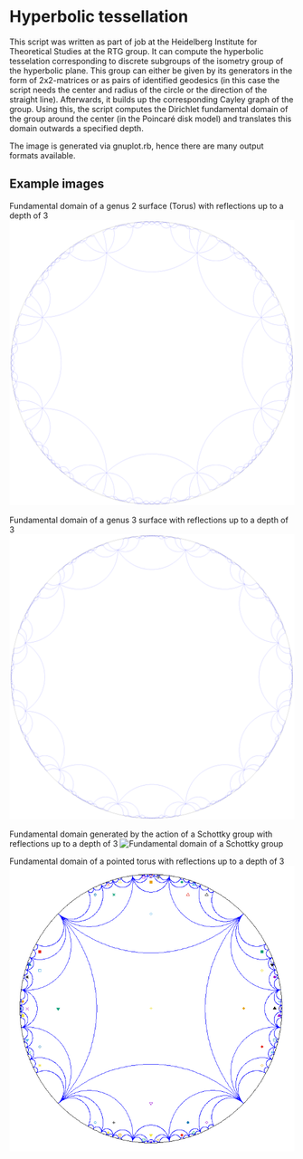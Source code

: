 Hyperbolic tessellation
=======================

This script was written as part of job at the Heidelberg Institute for Theoretical Studies at the RTG group. It can compute the hyperbolic tesselation corresponding to discrete subgroups of the isometry group of the hyperbolic plane. This group can either be given by its generators in the form of 2x2-matrices or as pairs of identified geodesics (in this case the script needs the center and radius of the circle or the direction of the straight line). Afterwards, it builds up the corresponding Cayley graph of the group. Using this, the script computes the Dirichlet fundamental domain of the group around the center (in the Poincaré disk model) and translates this domain outwards a specified depth.

The image is generated via gnuplot.rb, hence there are many output formats available.


Example images
-----------------

Fundamental domain of a genus 2 surface (Torus) with reflections up to a depth of 3
![Fundamental domain of a genus 2 surface](./genus_2_depth_3.png "Genus 2")

Fundamental domain of a genus 3 surface with reflections up to a depth of 3
![Fundamental domain of a genus 3 surface](./genus_3_depth_3.png "Genus 3")

Fundamental domain generated by the action of a Schottky group with reflections up to a depth of 3
![Fundamental domain of a Schottky group](./schottky_02_epth_3.png "Schottky")

Fundamental domain of a pointed torus with reflections up to a depth of 3
![Fundamental domain of a pointed torus](./pointed_torus_depth_3.png "Pointed Torus")
